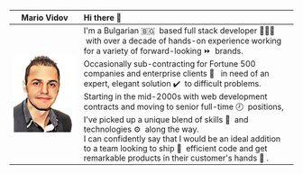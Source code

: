 [comment]: <> (https://emojipedia.org/)

| Mario Vidov | Hi there 👋 |
| --- | :--- | 
| ![Mario Vidov](me.png) | I'm a Bulgarian 🇧🇬 &nbsp;based full stack developer 👨🏻‍💻 &nbsp;with over a decade of hands-on experience working for a variety of forward-looking ⏩ &nbsp;brands. <br /> Occasionally sub-contracting for Fortune 500 companies and enterprise clients 🏢 &nbsp; in need of an expert, elegant solution ✔️ &nbsp;to difficult problems. <br /> Starting in the mid-2000s with web development contracts and moving to senior full-time 🕗 &nbsp;positions, I've picked up a unique blend of skills 🔧&nbsp; and technologies ⚙️ &nbsp;along the way. <br /> I can confidently say that I would be an ideal addition to a team looking to ship 🚢 &nbsp;efficient code and get remarkable products in their customer's hands 👋&nbsp;. |
